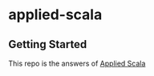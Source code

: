 # applied-scala

## Getting Started

This repo is the answers of [Applied Scala](https://github.com/realestate-com-au/applied-scala)
